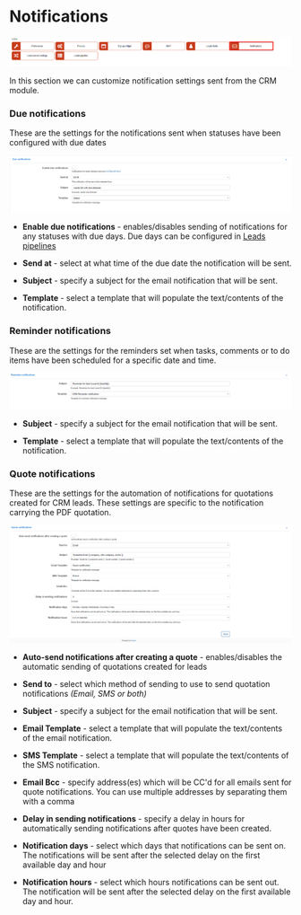 Notifications
============

![Notifications](icon.png)

In this section we can customize notification settings sent from the CRM module.

### Due notifications

These are the settings for the notifications sent when statuses have been configured with due dates

![Due notifications](due.png)

* **Enable due notifications** - enables/disables sending of notifications for any statuses with due days. Due days can be configured in [Leads pipelines](configuration/crm/leads_pipeline/leads_pipeline.md)

* **Send at** - select at what time of the due date the notification will be sent.

* **Subject** - specify a subject for the email notification that will be sent.

* **Template** - select a template that will populate the text/contents of the notification.


### Reminder notifications

These are the settings for the reminders set when tasks, comments or to do items have been scheduled for a specific date and time.

![Reminder notifications](reminder.png)

* **Subject** - specify a subject for the email notification that will be sent.

* **Template** - select a template that will populate the text/contents of the notification.


### Quote notifications

These are the settings for the automation of notifications for quotations created for CRM leads. These settings are specific to the notification carrying the PDF quotation.

![Quote notifications](quote.png)

* **Auto-send notifications after creating a quote** - enables/disables the automatic sending of quotations created for leads

* **Send to** - select which method of sending to use to send quotation notifications *(Email, SMS or both)*

* **Subject** - specify a subject for the email notification that will be sent.

* **Email Template** - select a template that will populate the text/contents of the email notification.

* **SMS Template** - select a template that will populate the text/contents of the SMS notification.

* **Email Bcc** - specify address(es) which will be CC'd for all emails sent for quote notifications. You can use multiple addresses by separating them with a comma

* **Delay in sending notifications** - specify a delay in hours for automatically sending notifications after quotes have been created.

* **Notification days** - select which days that notifications can be sent on. The notifications will be sent after the selected delay on the first available day and hour

* **Notification hours** - select which hours notifications can be sent out. The notification will be sent after the selected delay on the first available day and hour.
